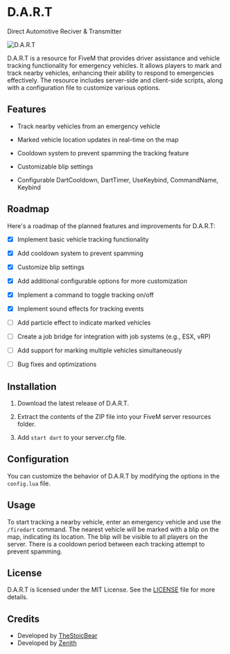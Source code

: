 # D.A.R.T
Direct Automotive Reciver & Transmitter

![D.A.R.T](https://media.discordapp.net/attachments/982855421779922944/1113885039541882970/64756725cd2c8.webp)

D.A.R.T is a resource for FiveM that provides driver assistance and vehicle tracking functionality for emergency vehicles. It allows players to mark and track nearby vehicles, enhancing their ability to respond to emergencies effectively. The resource includes server-side and client-side scripts, along with a configuration file to customize various options.

## Features

- Track nearby vehicles from an emergency vehicle

- Marked vehicle location updates in real-time on the map

- Cooldown system to prevent spamming the tracking feature

- Customizable blip settings

- Configurable DartCooldown, DartTimer, UseKeybind, CommandName, Keybind

## Roadmap

Here's a roadmap of the planned features and improvements for D.A.R.T:

- [x] Implement basic vehicle tracking functionality

- [x] Add cooldown system to prevent spamming

- [x] Customize blip settings

- [x] Add additional configurable options for more customization

- [x] Implement a command to toggle tracking on/off

- [x] Implement sound effects for tracking events

- [ ] Add particle effect to indicate marked vehicles

- [ ] Create a job bridge for integration with job systems (e.g., ESX, vRP)

- [ ] Add support for marking multiple vehicles simultaneously

- [ ] Bug fixes and optimizations

## Installation

1. Download the latest release of D.A.R.T.

2. Extract the contents of the ZIP file into your FiveM server resources folder.

3. Add `start dart` to your server.cfg file.

## Configuration

You can customize the behavior of D.A.R.T by modifying the options in the `config.lua` file.

## Usage

To start tracking a nearby vehicle, enter an emergency vehicle and use the `/firedart` command. The nearest vehicle will be marked with a blip on the map, indicating its location. The blip will be visible to all players on the server. There is a cooldown period between each tracking attempt to prevent spamming.

## License

D.A.R.T is licensed under the MIT License. See the [LICENSE](LICENSE) file for more details.

## Credits

- Developed by [TheStoicBear](https://github.com/TheStoicBear)
- Developed by [Zenith](https://github.com/joshllan26)

